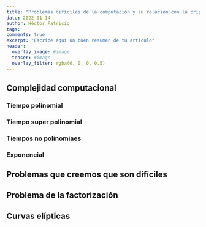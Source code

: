 ```yaml
---
title: "Problemas difíciles de la computación y su relación con la criptografía"
date: 2022-01-14
author: Héctor Patricio
tags:
comments: true
excerpt: "Escribe aquí un buen resumen de tu artículo"
header:
  overlay_image: #image
  teaser: #image
  overlay_filter: rgba(0, 0, 0, 0.5)
---
```


## Complejidad computacional
### Tiempo polinomial
### Tiempo super polinomial
### Tiempos no polinomiaes
### Exponencial
## Problemas que creemos que son difíciles
## Problema de la factorización
## Curvas elípticas

